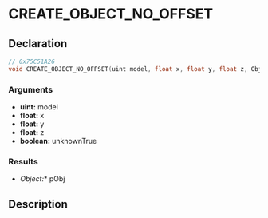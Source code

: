 # CREATE_OBJECT_NO_OFFSET

## Declaration
```cpp
// 0x75C51A26
void CREATE_OBJECT_NO_OFFSET(uint model, float x, float y, float z, Object* pObj, boolean unknownTrue);
```

### Arguments
- **uint:** model
- **float:** x
- **float:** y
- **float:** z
- **boolean:** unknownTrue

### Results
- **Object*:** pObj

## Description
